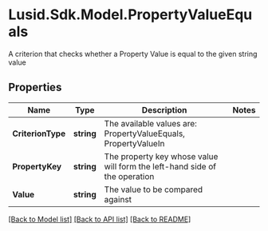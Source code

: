 # Lusid.Sdk.Model.PropertyValueEquals
A criterion that checks whether a Property Value is equal to the given string value

## Properties

Name | Type | Description | Notes
------------ | ------------- | ------------- | -------------
**CriterionType** | **string** | The available values are: PropertyValueEquals, PropertyValueIn | 
**PropertyKey** | **string** | The property key whose value will form the left-hand side of the operation | 
**Value** | **string** | The value to be compared against | 

[[Back to Model list]](../README.md#documentation-for-models) [[Back to API list]](../README.md#documentation-for-api-endpoints) [[Back to README]](../README.md)


